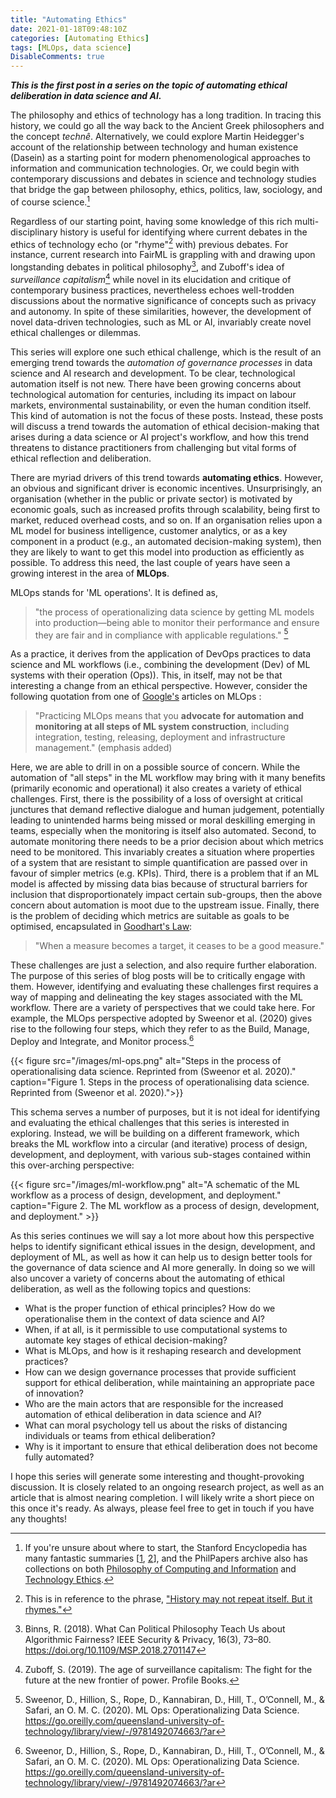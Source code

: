 ```yaml
---
title: "Automating Ethics"
date: 2021-01-18T09:48:10Z
categories: [Automating Ethics]
tags: [MLOps, data science]
DisableComments: true
---
```

***This is the first post in a series on the topic of automating ethical deliberation in data science and AI.***

The philosophy and ethics of technology has a long tradition. In tracing this history, we could go all the way back to the Ancient Greek philosophers and the concept *technê*. Alternatively, we could explore Martin Heidegger's account of the relationship between technology and human existence (Dasein) as a starting point for modern phenomenological approaches to information and communication technologies. Or, we could begin with contemporary discussions and debates in science and technology studies that bridge the gap between philosophy, ethics, politics, law, sociology, and of course science.[^sep]

[^sep]: If you're unsure about where to start, the Stanford Encyclopedia has many fantastic summaries [[1](https://plato.stanford.edu/entries/ethics-it-phenomenology/), [2](https://plato.stanford.edu/entries/ethics-it-phenomenology/)], and the PhilPapers archive also has collections on both [Philosophy of Computing and Information](https://philpapers.org/browse/philosophy-of-computing-and-information/) and [Technology Ethics](https://philpapers.org/browse/technology-ethics).

Regardless of our starting point, having some knowledge of this rich multi-disciplinary history is useful for identifying where current debates in the ethics of technology echo (or "rhyme"[^history] with) previous debates. For instance, current research into FairML is grappling with and drawing upon longstanding debates in political philosophy[^binns], and Zuboff's idea of *surveillance capitalism*[^zuboff] while novel in its elucidation and critique of contemporary business practices, nevertheless echoes well-trodden discussions about the normative significance of concepts such as privacy and autonomy. In spite of these similarities, however, the development of novel data-driven technologies, such as ML or AI, invariably create novel ethical challenges or dilemmas.

[^history]: This is in reference to the phrase, ["History may not repeat itself. But it rhymes."](https://blogs.lse.ac.uk/internationaldevelopment/2020/04/16/history-may-not-repeat-itself-but-it-rhymes/)

[^binns]: Binns, R. (2018). What Can Political Philosophy Teach Us about Algorithmic Fairness? IEEE Security & Privacy, 16(3), 73–80. https://doi.org/10.1109/MSP.2018.2701147
[^zuboff]: Zuboff, S. (2019). The age of surveillance capitalism: The fight for the future at the new frontier of power. Profile Books.

This series will explore one such ethical challenge, which is the result of an emerging trend towards the *automation of governance processes* in data science and AI research and development. To be clear, technological automation itself is not new. There have been growing concerns about technological automation for centuries, including its impact on labour markets, environmental sustainability, or even the human condition itself. This kind of automation is not the focus of these posts. Instead, these posts will discuss a trend towards the automation of ethical decision-making that arises during a data science or AI project's workflow, and how this trend threatens to distance practitioners from challenging but vital forms of ethical reflection and deliberation.

There are myriad drivers of this trend towards **automating ethics**. However, an obvious and significant driver is economic incentives. Unsurprisingly, an organisation (whether in the public or private sector) is motivated by economic goals, such as increased profits through scalability, being first to market, reduced overhead costs, and so on. If an organisation relies upon a ML model for business intelligence, customer analytics, or as a key component in a product (e.g., an automated decision-making system), then they are likely to want to get this model into production as efficiently as possible. To address this need, the last couple of years have seen a growing interest in the area of **MLOps**.

MLOps stands for 'ML operations'. It is defined as,

> "the process of operationalizing data science by getting ML models into production—being able to monitor their performance and ensure they are fair and in compliance with applicable regulations." [^sweenor]

[^sweenor]: Sweenor, D., Hillion, S., Rope, D., Kannabiran, D., Hill, T., O’Connell, M., & Safari,  an O. M. C. (2020). ML Ops: Operationalizing Data Science. https://go.oreilly.com/queensland-university-of-technology/library/view/-/9781492074663/?ar

As a practice, it derives from the application of DevOps practices to data science and ML workflows (i.e., combining the development (Dev) of ML systems with their operation (Ops)). This, in itself, may not be that interesting a change from an ethical perspective. However, consider the following quotation from one of [Google's](https://cloud.google.com/solutions/machine-learning/mlops-continuous-delivery-and-automation-pipelines-in-machine-learning) articles on MLOps :

> "Practicing MLOps means that you **advocate for automation and monitoring at all steps of ML system construction**, including integration, testing, releasing, deployment and infrastructure management." (emphasis added)

Here, we are able to drill in on a possible source of concern. While the automation of "all steps" in the ML workflow may bring with it many benefits (primarily economic and operational) it also creates a variety of ethical challenges. First, there is the possibility of a loss of oversight at critical junctures that demand reflective dialogue and human judgement, potentially leading to unintended harms being missed or moral deskilling emerging in teams, especially when the monitoring is itself also automated. Second, to automate monitoring there needs to be a prior decision about which metrics need to be monitored. This invariably creates a situation where properties of a system that are resistant to simple quantification are passed over in favour of simpler metrics (e.g. KPIs). Third, there is a problem that if an ML model is affected by missing data bias because of structural barriers for inclusion that disproportionately impact certain sub-groups, then the above concern about automation is moot due to the upstream issue. Finally, there is the problem of deciding which metrics are suitable as goals to be optimised, encapsulated in [Goodhart's Law](https://en.wikipedia.org/wiki/Goodhart%27s_law):

> "When a measure becomes a target, it ceases to be a good measure."

These challenges are just a selection, and also require further elaboration. The purpose of this series of blog posts will be to critically engage with them. However, identifying and evaluating these challenges first requires a way of mapping and delineating the key stages associated with the ML workflow. There are a variety of perspectives that we could take here. For example, the MLOps perspective adopted by Sweenor et al. (2020) gives rise to the following four steps, which they refer to as the Build, Manage, Deploy and Integrate, and Monitor process.[^sweenor]  

{{< figure src="/images/ml-ops.png" alt="Steps in the process of operationalising data science. Reprinted from (Sweenor et al. 2020)." caption="Figure 1. Steps in the process of operationalising data science. Reprinted from (Sweenor et al. 2020).">}}

This schema serves a number of purposes, but it is not ideal for identifying and evaluating the ethical challenges that this series is interested in exploring. Instead, we will be building on a different framework, which breaks the ML workflow into a circular (and iterative) process of design, development, and deployment, with various sub-stages contained within this over-arching perspective:

{{< figure src="/images/ml-workflow.png" alt="A schematic of the ML workflow as a process of design, development, and deployment." caption="Figure 2. The ML workflow as a process of design, development, and deployment." >}}

As this series continues we will say a lot more about how this perspective helps to identify significant ethical issues in the design, development, and deployment of ML, as well as how it can help us to design better tools for the governance of data science and AI more generally. In doing so we will also uncover a variety of concerns about the automating of ethical deliberation, as well as the following topics and questions:

- What is the proper function of ethical principles? How do we operationalise them in the context of data science and AI?
- When, if at all, is it permissible to use computational systems to automate key stages of ethical decision-making?
- What is MLOps, and how is it reshaping research and development practices?
- How can we design governance processes that provide sufficient support for ethical deliberation, while maintaining an appropriate pace of innovation?
- Who are the main actors that are responsible for the increased automation of ethical deliberation in data science and AI?
- What can moral psychology tell us about the risks of distancing individuals or teams from ethical deliberation?
- Why is it important to ensure that ethical deliberation does not become fully automated?

I hope this series will generate some interesting and thought-provoking discussion. It is closely related to an ongoing research project, as well as an article that is almost nearing completion. I will likely write a short piece on this once it's ready. As always, please feel free to get in touch if you have any thoughts!
